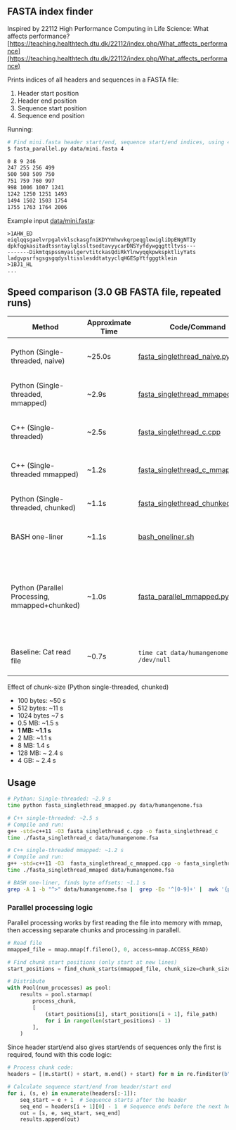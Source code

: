## FASTA index finder

Inspired by 22112 High Performance Computing in Life Science: What affects performance?
[https://teaching.healthtech.dtu.dk/22112/index.php/What_affects_performance](https://teaching.healthtech.dtu.dk/22112/index.php/What_affects_performance)

Prints indices of all headers and sequences in a FASTA file:
1. Header start position
2. Header end position
3. Sequence start position
4. Sequence end position

Running:
```bash
# Find mini.fasta header start/end, sequence start/end indices, using 4 cores
$ fasta_parallel.py data/mini.fasta 4

0 8 9 246
247 255 256 499
500 508 509 750
751 759 760 997
998 1006 1007 1241
1242 1250 1251 1493
1494 1502 1503 1754
1755 1763 1764 2006
```

Example input [data/mini.fasta](data/mini.fasta):

```fasta
>1AHW_ED
eiqlqqsgaelvrpgalvklsckasgfniKDYYmhwvkqrpeqglewigliDpENgNTIy
dpkfqgkasitadtssntaylqlssltsedtavyycarDNSYyfdywgqgttltvss---
-------DikmtqspssmyaslgervtitckasQdiRkYlnwyqqkpwkspktliyYats
ladgvpsrfsgsgsgqdysltisslesddtatyyclqHGESpYtfgggtklein
>1BJ1_HL
...
```

## Speed comparison (3.0 GB FASTA file, repeated runs)

| Method                          | Approximate Time | Code/Command       | Description                                   |
|---------------------------------|-----------------|--------------------|-----------------------------------------------|
| Python (Single-threaded, naive)        | ~25.0s           | [fasta_singlethread_naive.py](fasta_singlethread_naive.py) | Python process lines while reading        |
| Python (Single-threaded, mmapped)        | ~2.9s           | [fasta_singlethread_mmaped.py](fasta_singlethread_mmapped.py) | Python process memory-mapped file        |
| C++ (Single-threaded)           | ~2.5s           | [fasta_singlethread_c.cpp](fasta_singlethread_c.cpp) | C++ process lines while reading            |
| C++ (Single-threaded mmapped)   | ~1.2s           | [fasta_singlethread_c_mmapped.cpp](fasta_singlethread_c_mmaped.cpp) | C++ process memory-mapped file |
| Python (Single-threaded, chunked)                  | ~1.1s           | [fasta_singlethread_chunked.py](fasta_singlethread_chunked.py) | Processes 1 MB of file at once      |
| BASH one-liner                  | ~1.1s           | [bash_oneliner.sh](bash_oneliner.sh) | BASH one-liner that finds byte offsets        |
| Python (Parallel Processing, mmapped+chunked)    | ~1.0s           | [fasta_parallel_mmapped.py](fasta_parallel_mmapped.py) | Python with parallel processing on mmaped file split into chunks, using 16 cores |
| Baseline: Cat read file         | ~0.7s           | `time cat data/humangenome.fsa > /dev/null` | Using `cat` to read the file as a baseline    |

Effect of chunk-size (Python single-threaded, chunked)
- 100 bytes: ~50 s
- 512 bytes: ~11 s
- 1024 bytes ~7 s
- 0.5 MB: ~1.5 s
- **1 MB: ~1.1 s**
- 2 MB: ~1.1 s
- 8 MB: 1.4 s
- 128 MB: ~ 2.4 s
- 4 GB: ~ 2.4 s

## Usage

```bash
# Python: Single-threaded: ~2.9 s
time python fasta_singlethread_mmapped.py data/humangenome.fsa

# C++ single-threaded: ~2.5 s
# Compile and run:
g++ -std=c++11 -O3 fasta_singlethread_c.cpp -o fasta_singlethread_c
time ./fasta_singlethread_c data/humangenome.fsa

# C++ single-threaded mmapped: ~1.2 s
# Compile and run:
g++ -std=c++11 -O3  fasta_singlethread_c_mmapped.cpp -o fasta_singlethread_cmmapped -lboost_iostreams
time ./fasta_singlethread_mmaped data/humangenome.fsa

# BASH one-liner, finds byte offsets: ~1.1 s
grep -A 1 -b "^>" data/humangenome.fsa |  grep -Eo '^[0-9]+' |  awk '{printf "%s\n%s\n", $1-1, $1}' | tail -n +2 | paste - - - -
```

### Parallel processing logic

Parallel processing works by first reading the file into memory with mmap, then accessing separate chunks and processing in parallell.


```python
# Read file
mmapped_file = mmap.mmap(f.fileno(), 0, access=mmap.ACCESS_READ)

# Find chunk start positions (only start at new lines)
start_positions = find_chunk_starts(mmapped_file, chunk_size=chunk_size)

# Distribute
with Pool(num_processes) as pool:
    results = pool.starmap(
        process_chunk,
        [
            (start_positions[i], start_positions[i + 1], file_path)
            for i in range(len(start_positions) - 1)
        ],
    )
```

Since header start/end also gives start/ends of sequences
only the first is required, found with this code logic:

```python
# Process chunk code:
headers = [(m.start() + start, m.end() + start) for m in re.finditer(b">.*", chunk)]

# Calculate sequence start/end from header/start end
for i, (s, e) in enumerate(headers[:-1]):
    seq_start = e + 1  # Sequence starts after the header
    seq_end = headers[i + 1][0] - 1  # Sequence ends before the next header
    out = [s, e, seq_start, seq_end]
    results.append(out)
```
